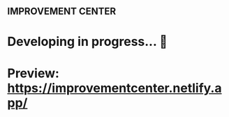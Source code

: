 ## IMPROVEMENT CENTER


# Developing in progress... 👷


# Preview: https://improvementcenter.netlify.app/

